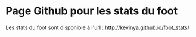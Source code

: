# Page Github pour les stats du foot
Les stats du foot sont disponible à l'url : http://kevinya.github.io/foot_stats/
